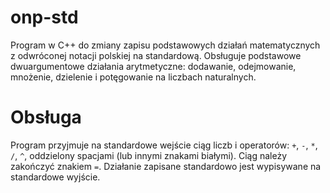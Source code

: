 # onp-std
Program w C++ do zmiany zapisu podstawowych działań matematycznych z odwróconej notacji polskiej na standardową.
Obsługuje podstawowe dwuargumentowe działania arytmetyczne: dodawanie, odejmowanie, mnożenie, dzielenie i potęgowanie na liczbach naturalnych.
# Obsługa
Program przyjmuje na standardowe wejście ciąg liczb i operatorów: ``+``, ``-``, ``*``, ``/``, ``^``, oddzielony spacjami (lub innymi znakami białymi). Ciąg należy zakończyć znakiem ``=``.  Działanie zapisane standardowo jest wypisywane na standardowe wyjście.
